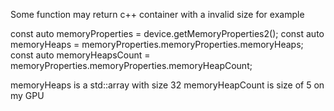 

Some function may return c++ container with a invalid size for example


const auto memoryProperties = device.getMemoryProperties2();
const auto memoryHeaps = memoryProperties.memoryProperties.memoryHeaps;
const auto memoryHeapsCount = memoryProperties.memoryProperties.memoryHeapCount;

memoryHeaps is a std::array with size 32
memoryHeapCount is size of 5 on my GPU